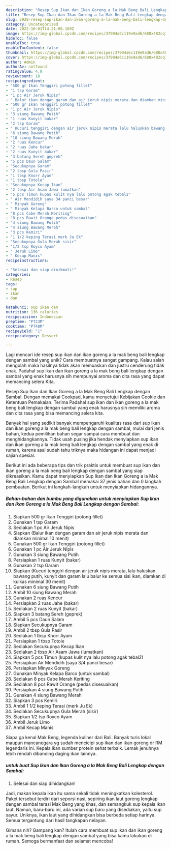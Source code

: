 ```yaml
---
description: "Resep Sup Ikan dan Ikan Goreng a la Mak Beng Bali Lengkap dengan Sambal yang Bisa Manjain Lidah"
title: "Resep Sup Ikan dan Ikan Goreng a la Mak Beng Bali Lengkap dengan Sambal yang Bisa Manjain Lidah"
slug: 2928-resep-sup-ikan-dan-ikan-goreng-a-la-mak-beng-bali-lengkap-dengan-sambal-yang-bisa-manjain-lidah
category: Uncategorized
date: 2022-10-01T14:21:08.169Z
image: https://img-global.cpcdn.com/recipes/37904a6c119e9ad6/680x482cq70/sup-ikan-dan-ikan-goreng-a-la-mak-beng-bali-lengkap-dengan-sambal-foto-resep-utama.jpg
hideToc: false
enableToc: true
enableTocContent: false
thumbnail: https://img-global.cpcdn.com/recipes/37904a6c119e9ad6/680x482cq70/sup-ikan-dan-ikan-goreng-a-la-mak-beng-bali-lengkap-dengan-sambal-foto-resep-utama.jpg
cover: https://img-global.cpcdn.com/recipes/37904a6c119e9ad6/680x482cq70/sup-ikan-dan-ikan-goreng-a-la-mak-beng-bali-lengkap-dengan-sambal-foto-resep-utama.jpg
author: Admin
authorAv: notfound
ratingvalue: 4.9
reviewcount: 18
recipeingredient:
- "500 gr Ikan Tenggiri potong fillet"
- "1 tsp Garam"
- "1 pc Air Jeruk Nipis"
- " Balur ikan dengan garam dan air jeruk nipis merata dan diamkan minimal 10 menit"
- "500 gr Ikan Tenggiri potong fillet"
- "1 pc Air Jeruk Nipis"
- "3 siung Bawang Putih"
- "1 ruas Kunyit bakar"
- "2 tsp Garam"
- " Kucuri tenggiri dengan air jeruk nipis merata lalu haluskan bawang putih kunyit dan garam lalu balur ke semua sisi ikan diamkan di kulkas minimal 30 menit"
- "6 siung Bawang Putih"
- "10 siung Bawang Merah"
- "2 ruas Kencur"
- "2 ruas Jahe bakar"
- "2 ruas Kunyit bakar"
- "3 batang Sereh geprek"
- "5 pcs Daun Salam"
- "Secukupnya Garam"
- "2 tbsp Gula Pasir"
- "1 tbsp Knorr Ayam"
- "1 tbsp Totole"
- "Secukupnya Kecap Ikan"
- "2 tbsp Air Asam Jawa lumatkan"
- "5 pcs Timun kupas kulit nya lalu potong agak tebal2"
- " Air Mendidih saya 34 panci besar"
- " Minyak Goreng"
- " Minyak Kelapa Barco untuk sambal"
- "8 pcs Cabe Merah Keriting"
- "8 pcs Rawit Orange pedas disesuaikan"
- "4 siung Bawang Putih"
- "4 siung Bawang Merah"
- "3 pcs Kemiri"
- "1 1/2 keping Terasi merk Ju Ek"
- "Secukupnya Gula Merah sisir"
- "1/2 tsp Royco Ayam"
- " Jeruk Limo"
- " Kecap Manis"
recipeinstructions:

- "Selesai dan siap dinikmati!"
categories:
- Resep
tags:
- sup
- ikan
- dan

katakunci: sup ikan dan 
nutrition: 136 calories
recipecuisine: Indonesian
preptime: "PT23M"
cooktime: "PT48M"
recipeyield: "1"
recipecategory: Dessert

---
```





Lagi mencari ide resep sup ikan dan ikan goreng a la mak beng bali lengkap dengan sambal yang unik? Cara membuatnya sangat gampang. Kalau salah mengolah maka hasilnya tidak akan memuaskan dan justru cenderung tidak enak. Padahal sup ikan dan ikan goreng a la mak beng bali lengkap dengan sambal yang enak harusnya sih mempunyai aroma dan cita rasa yang dapat memancing selera Kita.





Resep Sup Ikan dan Ikan Goreng a la Mak Beng Bali Lengkap dengan Sambal. Dengan memakai Cookpad, kamu menyetujui Kebijakan Cookie dan Ketentuan Pemakaian. Terima Padahal sup ikan dan ikan goreng a la mak beng bali lengkap dengan sambal yang enak harusnya sih memiliki aroma dan cita rasa yang bisa memancing selera kita.

Banyak hal yang sedikit banyak mempengaruhi kualitas rasa dari sup ikan dan ikan goreng a la mak beng bali lengkap dengan sambal, mulai dari jenis bahan, kedua pemilihan bahan segar sampai cara membuat dan menghidangkannya. Tidak usah pusing jika hendak menyiapkan sup ikan dan ikan goreng a la mak beng bali lengkap dengan sambal yang enak di rumah, karena asal sudah tahu triknya maka hidangan ini dapat menjadi sajian spesial.






Berikut ini ada beberapa tips dan trik praktis untuk membuat sup ikan dan ikan goreng a la mak beng bali lengkap dengan sambal yang siap dikreasikan. Kamu dapat menyiapkan Sup Ikan dan Ikan Goreng a la Mak Beng Bali Lengkap dengan Sambal memakai 37 jenis bahan dan 0 langkah pembuatan. Berikut ini langkah-langkah untuk menyiapkan hidangannya.

<!--inarticleads1-->

##### Bahan-bahan dan bumbu yang digunakan untuk menyiapkan Sup Ikan dan Ikan Goreng a la Mak Beng Bali Lengkap dengan Sambal:

1. Siapkan 500 gr Ikan Tenggiri (potong fillet)
1. Gunakan 1 tsp Garam
1. Sediakan 1 pc Air Jeruk Nipis
1. Siapkan  (Balur ikan dengan garam dan air jeruk nipis merata dan diamkan minimal 10 menit)
1. Gunakan 500 gr Ikan Tenggiri (potong fillet)
1. Gunakan 1 pc Air Jeruk Nipis
1. Gunakan 3 siung Bawang Putih
1. Persiapkan 1 ruas Kunyit (bakar)
1. Gunakan 2 tsp Garam
1. Siapkan  (Kucuri tenggiri dengan air jeruk nipis merata, lalu haluskan bawang putih, kunyit dan garam lalu balur ke semua sisi ikan, diamkan di kulkas minimal 30 menit)
1. Gunakan 6 siung Bawang Putih
1. Ambil 10 siung Bawang Merah
1. Gunakan 2 ruas Kencur
1. Persiapkan 2 ruas Jahe (bakar)
1. Sediakan 2 ruas Kunyit (bakar)
1. Siapkan 3 batang Sereh (geprek)
1. Ambil 5 pcs Daun Salam
1. Siapkan Secukupnya Garam
1. Ambil 2 tbsp Gula Pasir
1. Sediakan 1 tbsp Knorr Ayam
1. Persiapkan 1 tbsp Totole
1. Sediakan Secukupnya Kecap Ikan
1. Sediakan 2 tbsp Air Asam Jawa (lumatkan)
1. Siapkan 5 pcs Timun (kupas kulit nya lalu potong agak tebal2)
1. Persiapkan  Air Mendidih (saya 3/4 panci besar)
1. Persiapkan  Minyak Goreng
1. Gunakan  Minyak Kelapa Barco (untuk sambal)
1. Sediakan 8 pcs Cabe Merah Keriting
1. Sediakan 8 pcs Rawit Orange (pedas disesuaikan)
1. Persiapkan 4 siung Bawang Putih
1. Gunakan 4 siung Bawang Merah
1. Siapkan 3 pcs Kemiri
1. Ambil 1 1/2 keping Terasi (merk Ju Ek)
1. Sediakan Secukupnya Gula Merah (sisir)
1. Siapkan 1/2 tsp Royco Ayam
1. Ambil  Jeruk Limo
1. Ambil  Kecap Manis


Siapa ga kenal Mak Beng, legenda kuliner dari Bali. Banyak turis lokal maupun mancanegara yg sudah mencicipi sup ikan dan ikan goreng dr RM legendaris ini. Kepala ikan sumber protein sehat terbaik. Lemak jenuhnya lebih rendah dibanding daging ikan lainnya. 

<!--inarticleads2-->

#####  untuk buat Sup Ikan dan Ikan Goreng a la Mak Beng Bali Lengkap dengan Sambal:


1. Selesai dan siap dihidangkan!

Jadi, makan kepala ikan itu sama sekali tidak meningkatkan kolesterol. Paket tersebut terdiri dari seporsi nasi, sepiring ikan laut goreng lengkap dengan sambal terasi Mak Beng yang khas, dan semangkuk sup kepala ikan laut. Namun, baru-baru ini, ada varian sup baru yang disediakan, yaitu sup sayur. Uniknya, ikan laut yang dihidangkan bisa berbeda setiap harinya. Semua tergantung dari hasil tangkapan nelayan. 

Gimana nih? Gampang kan? Itulah cara membuat sup ikan dan ikan goreng a la mak beng bali lengkap dengan sambal yang bisa kamu lakukan di rumah. Semoga bermanfaat dan selamat mencoba!
